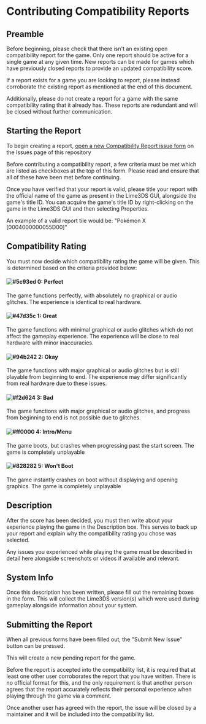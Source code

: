 # Contributing Compatibility Reports
## Preamble
Before beginning, please check that there isn't an existing open compatibility report for the game. Only one report should be active for a single game at any given time. New reports can be made for games which have previously closed reports to provide an updated compatibility score.

If a report exists for a game you are looking to report, please instead corroborate the existing report as mentioned at the end of this document.

Additionally, please do not create a report for a game with the same compatibility rating that it already has. These reports are redundant and will be closed without further communication.

## Starting the Report
To begin creating a report, [open a new Compatibility Report issue form](https://github.com/Lime3DS/compatibility-list/issues/new?assignees=&labels=&projects=&template=compat_report.yml) on the Issues page of this repository

Before contributing a compatibility report, a few criteria must be met which are listed as checkboxes at the top of this form. Please read and ensure that all of these have been met before continuing.

Once you have verified that your report is valid, please title your report with the official name of the game as present in the Lime3DS GUI, alongside the game's title ID. You can acquire the game's title ID by right-clicking on the game in the Lime3DS GUI and then selecting Properties.

An example of a valid report tile would be: "Pokémon X [0004000000055D00]"

## Compatibility Rating
You must now decide which compatibility rating the game will be given. This is determined based on the criteria provided below:

#### ![#5c93ed](https://placehold.co/15x15/5c93ed/5c93ed.png) 0: Perfect
The game functions perfectly, with absolutely no graphical or audio glitches. The experience is identical to real hardware.

#### ![#47d35c](https://placehold.co/15x15/47d35c/47d35c.png) 1: Great
The game functions with minimal graphical or audio glitches which do not affect the gameplay experience. The experience will be close to real hardware with minor inaccuracies.

#### ![#94b242](https://placehold.co/15x15/94b242/94b242.png) 2: Okay
The game functions with major graphical or audio glitches but is still playable from beginning to end. The experience may differ significantly from real hardware due to these issues.

#### ![#f2d624](https://placehold.co/15x15/f2d624/f2d624.png) 3: Bad
The game functions with major graphical or audio glitches, and progress from beginning to end is not possible due to glitches.

#### ![#ff0000](https://placehold.co/15x15/ff0000/ff0000.png) 4: Intro/Menu
The game boots, but crashes when progressing past the start screen. The game is completely unplayable

#### ![#828282](https://placehold.co/15x15/828282/828282.png) 5: Won't Boot
The game instantly crashes on boot without displaying and opening graphics. The game is completely unplayable

## Description
After the score has been decided, you must then write about your experience playing the game in the Description box. This serves to back up your report and explain why the compatibility rating you chose was selected.

Any issues you experienced while playing the game must be described in detail here alongside screenshots or videos if available and relevant.

## System Info
Once this description has been written, please fill out the remaining boxes in the form. This will collect the Lime3DS version(s) which were used during gameplay alongside information about your system.

## Submitting the Report
When all previous forms have been filled out, the "Submit New Issue" button can be pressed.

This will create a new pending report for the game.

Before the report is accepted into the compatibility list, it is required that at least one other user corroborates the report that you have written. There is no official format for this, and the only requirement is that another person agrees that the report accurately reflects their personal experience when playing through the game via a comment.

Once another user has agreed with the report, the issue will be closed by a maintainer and it will be included into the compatibility list.
